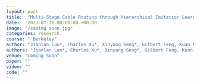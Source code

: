 ```yaml
---
layout: post
title:  "Multi-Stage Cable Routing through Hierarchical Imitation Learning"
date:   2023-07-18 00:00:00 +00:00
image: "/coming soon.jpg"
categories: research
course: " Berkeley"
author: "Jianlan Luo*, Charles Xu*, Xinyang Geng*, Gilbert Feng, Kuan Fang, Liam Tan, Stefan Schaal, Sergey Levine"
authors: "Jianlan Luo*, Charles Xu*, Xinyang Geng*, Gilbert Feng, Kuan Fang, Liam Tan, Stefan Schaal, Sergey Levine"
venue: "Coming Soon"
paper: ""
video: ""
code: ""
---
```


